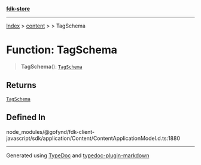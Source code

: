 [**fdk-store**](../../../README.md)
***

[Index](../../../API.md) > [content](../../README.md) > [<internal>](../README.md) > TagSchema

# Function: TagSchema

> **TagSchema**(): [`TagSchema`](../type-aliases/type-alias.TagSchema.md)

## Returns

[`TagSchema`](../type-aliases/type-alias.TagSchema.md)

## Defined In

node\_modules/@gofynd/fdk-client-javascript/sdk/application/Content/ContentApplicationModel.d.ts:1880

***
Generated using [TypeDoc](https://typedoc.org/) and [typedoc-plugin-markdown](https://www.npmjs.com/package/typedoc-plugin-markdown)
